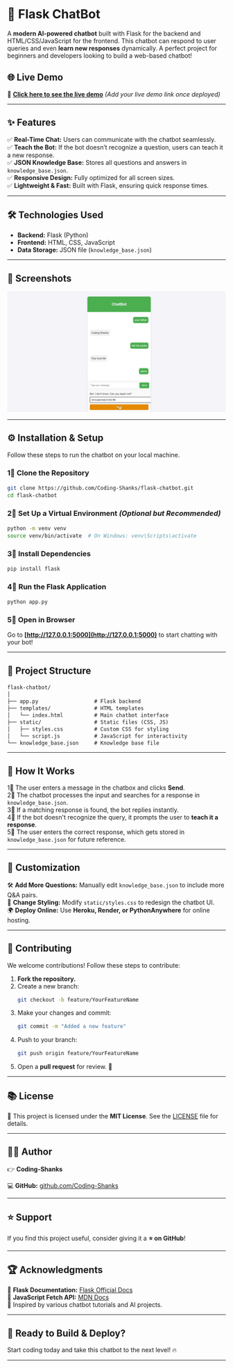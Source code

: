 # 🚀 Flask ChatBot  

A **modern AI-powered chatbot** built with Flask for the backend and HTML/CSS/JavaScript for the frontend. This chatbot can respond to user queries and even **learn new responses** dynamically. A perfect project for beginners and developers looking to build a web-based chatbot!  

## 🌐 Live Demo  
🔗 **[Click here to see the live demo](#)** *(Add your live demo link once deployed)*  

---

## ✨ Features  
✅ **Real-Time Chat:** Users can communicate with the chatbot seamlessly.  
✅ **Teach the Bot:** If the bot doesn’t recognize a question, users can teach it a new response.  
✅ **JSON Knowledge Base:** Stores all questions and answers in `knowledge_base.json`.  
✅ **Responsive Design:** Fully optimized for all screen sizes.  
✅ **Lightweight & Fast:** Built with Flask, ensuring quick response times.  

---

## 🛠 Technologies Used  
- **Backend:** Flask (Python)  
- **Frontend:** HTML, CSS, JavaScript  
- **Data Storage:** JSON file (`knowledge_base.json`)  

---

## 📸 Screenshots  
![Chatbot Interface](Image.png)

---

## ⚙️ Installation & Setup  

Follow these steps to run the chatbot on your local machine.  

### 1⃣ Clone the Repository  
```bash
git clone https://github.com/Coding-Shanks/flask-chatbot.git
cd flask-chatbot
```

### 2⃣ Set Up a Virtual Environment *(Optional but Recommended)*  
```bash
python -m venv venv
source venv/bin/activate  # On Windows: venv\Scripts\activate
```

### 3⃣ Install Dependencies  
```bash
pip install flask
```

### 4⃣ Run the Flask Application  
```bash
python app.py
```

### 5⃣ Open in Browser  
Go to **[http://127.0.0.1:5000](http://127.0.0.1:5000)** to start chatting with your bot!  

---

## 👤 Project Structure  
```
flask-chatbot/
│
├── app.py                  # Flask backend
├── templates/              # HTML templates
│   └── index.html          # Main chatbot interface
├── static/                 # Static files (CSS, JS)
│   ├── styles.css          # Custom CSS for styling
│   └── script.js           # JavaScript for interactivity
└── knowledge_base.json     # Knowledge base file
```

---

## 🚀 How It Works  
1⃣ The user enters a message in the chatbox and clicks **Send**.  
2⃣ The chatbot processes the input and searches for a response in `knowledge_base.json`.  
3⃣ If a matching response is found, the bot replies instantly.  
4⃣ If the bot doesn't recognize the query, it prompts the user to **teach it a response**.  
5⃣ The user enters the correct response, which gets stored in `knowledge_base.json` for future reference.  

---

## 🎨 Customization  
🛠 **Add More Questions:** Manually edit `knowledge_base.json` to include more Q&A pairs.  
🎨 **Change Styling:** Modify `static/styles.css` to redesign the chatbot UI.  
🌍 **Deploy Online:** Use **Heroku, Render, or PythonAnywhere** for online hosting.  

---

## 🤝 Contributing  
We welcome contributions! Follow these steps to contribute:  

1. **Fork the repository.**  
2. Create a new branch:  
   ```bash
   git checkout -b feature/YourFeatureName
   ```
3. Make your changes and commit:  
   ```bash
   git commit -m "Added a new feature"
   ```
4. Push to your branch:  
   ```bash
   git push origin feature/YourFeatureName
   ```
5. Open a **pull request** for review. 🎉  

---

## 📚 License  
📝 This project is licensed under the **MIT License**. See the [LICENSE](LICENSE) file for details.  

---

## 👨‍💻 Author  
👉 **Coding-Shanks**  

💻 **GitHub:** [github.com/Coding-Shanks](https://github.com/Coding-Shanks)  

---

## ⭐ Support  
If you find this project useful, consider giving it a **⭐ on GitHub**!  

---

## 🏆 Acknowledgments  
📌 **Flask Documentation:** [Flask Official Docs](https://flask.palletsprojects.com/)  
📌 **JavaScript Fetch API:** [MDN Docs](https://developer.mozilla.org/en-US/docs/Web/API/Fetch_API)  
📌 Inspired by various chatbot tutorials and AI projects.  

---

## 🚀 Ready to Build & Deploy?  
Start coding today and take this chatbot to the next level! 🔥  

---

